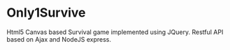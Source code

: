 # Only1Survive
Html5 Canvas based Survival game implemented using JQuery. Restful API based on Ajax and NodeJS express.
